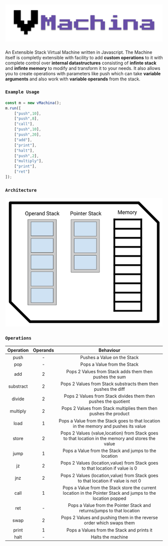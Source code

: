 # <img src="./vmachina.svg">
An Extensible Stack Virtual Machine written in Javascript. The Machine itself is completly extensible with facility to add **custom operations** to it with complete control over **internal datastructures** consisting of **infinte stack** and **infinte memory** to modify and transform it to your needs. It also allows you to create operations with parameters like push which can take **variable arguments** and also work with **variable operands** from the stack.

### `Example Usage`
```javascript
const m = new vMachina();
m.run([
    ["push",10],
    ["push",8],
    ["call"],
    ["push",10],
    ["push",20],
    ["add"],
    ["print"],
    ["halt"],
    ["push",2],
    ["multiply"],
    ["print"],
    ["ret"]
]);
```
### `Architecture`
<img src="vmarchitecture.png"/>

### `Operations`

| Operation 	| Operands 	|                                                   Behaviour                                                  	|
|:---------:	|:--------:	|:------------------------------------------------------------------------------------------------------------:	|
|    push   	|     -    	| Pushes a Value on the Stack                                                                                  	|
|    pop    	|     -    	| Pops a Value from the Stack                                                                                  	|
|    add    	|     2    	| Pops 2 Values from Stack adds them then pushes the sum                                                       	|
| substract 	|     2    	| Pops 2 Values from Stack substracts them then pushes the diff                                                	|
|   divide  	|     2    	| Pops 2 Values from Stack divides them then pushes the quotient                                               	|
|  multiply 	|     2    	| Pops 2 Values from Stack multiplies them then pushes the product                                             	|
|    load   	|     1    	| Pops a Value from the Stack goes to that location in the memory and pushes its value                         	|
|   store   	|     2    	| Pops 2 Values (value,location) from Stack goes to that location in the memory and stores the value           	|
|    jump   	|     1    	| Pops a Value from the Stack and jumps to the location                                                        	|
|     jz    	|     2    	| Pops 2 Values (location,value) from Stack goes to that location if value is 0                                	|
|    jnz    	|     2    	| Pops 2 Values (location,value) from Stack goes to that location if value is not 0                            	|
|    call   	|     1    	| Pops a Value from the Stack store the current location in the Pointer Stack and jumps to the location popped 	|
|    ret    	|     -    	| Pops a Value from the Pointer Stack and returns/jumps to that location                                       	|
|    swap   	|     2    	| Pops 2 Values and pushing them in the reverse order which swaps them                                         	|
|   print   	|     1    	| Pops a Values from the Stack and prints it                                                                   	|
|    halt   	|     -    	| Halts the machine                                                                                            	|
